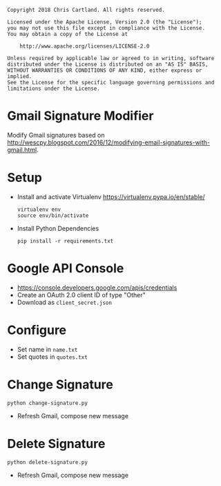 
    Copyright 2018 Chris Cartland. All rights reserved.

    Licensed under the Apache License, Version 2.0 (the "License");
    you may not use this file except in compliance with the License.
    You may obtain a copy of the License at

        http://www.apache.org/licenses/LICENSE-2.0

    Unless required by applicable law or agreed to in writing, software
    distributed under the License is distributed on an "AS IS" BASIS,
    WITHOUT WARRANTIES OR CONDITIONS OF ANY KIND, either express or implied.
    See the License for the specific language governing permissions and
    limitations under the License.

# Gmail Signature Modifier

Modify Gmail signatures based on http://wescpy.blogspot.com/2016/12/modifying-email-signatures-with-gmail.html.

# Setup

* Install and activate Virtualenv https://virtualenv.pypa.io/en/stable/

      virtualenv env
      source env/bin/activate

* Install Python Dependencies

      pip install -r requirements.txt

# Google API Console

* https://console.developers.google.com/apis/credentials
* Create an OAuth 2.0 client ID of type "Other"
* Download as `client_secret.json`

# Configure

* Set name in `name.txt`
* Set quotes in `quotes.txt`

# Change Signature

    python change-signature.py

* Refresh Gmail, compose new message

# Delete Signature

    python delete-signature.py

* Refresh Gmail, compose new message

